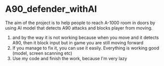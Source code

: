 # A90_defender_withAI
The aim of the project is to help people to reach A-1000 room in doors by using AI model that detects A90 attacks and blocks player from moving.

1. and by the way it is not working because when you move and it detects A90, then it block input but in game you are still moving forward
2. If you manage to fix it, you can use it easily. Everything is working good (model, screen scanning etc)
3. Use my code and finish the work, because I'm very lazy
